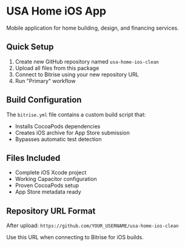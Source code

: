 # USA Home iOS App

Mobile application for home building, design, and financing services.

## Quick Setup

1. Create new GitHub repository named `usa-home-ios-clean`
2. Upload all files from this package
3. Connect to Bitrise using your new repository URL
4. Run "Primary" workflow

## Build Configuration

The `bitrise.yml` file contains a custom build script that:
- Installs CocoaPods dependencies 
- Creates iOS archive for App Store submission
- Bypasses automatic test detection

## Files Included

- Complete iOS Xcode project
- Working Capacitor configuration
- Proven CocoaPods setup
- App Store metadata ready

## Repository URL Format

After upload: `https://github.com/YOUR_USERNAME/usa-home-ios-clean`

Use this URL when connecting to Bitrise for iOS builds.
